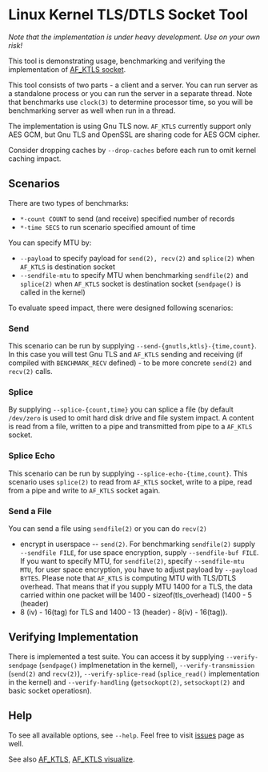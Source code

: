 # Linux Kernel TLS/DTLS Socket Tool

*Note that the implementation is under heavy development. Use on your own risk!*

This tool is demonstrating usage, benchmarking and verifying the implementation
of [AF_KTLS socket](https://github.com/fridex/af_ktls/).

This tool consists of two parts - a client and a server. You can run server as
a standalone process or you can run the server in a separate thread. Note that
benchmarks use ```clock(3)``` to determine processor time, so you will be
benchmarking server as well when run in a thread.

The implementation is using Gnu TLS now. ```AF_KTLS``` currently support only
AES GCM, but Gnu TLS and OpenSSL are sharing code for AES GCM cipher.

Consider dropping caches by ```--drop-caches``` before each run to omit kernel
caching impact.

## Scenarios

There are two types of benchmarks:
  * ```*-count COUNT``` to send (and receive) specified number of records
  * ```*-time SECS``` to run scenario specified amount of time

You can specify MTU by:
  * ```--payload``` to specify payload for ```send(2), recv(2)``` and
  	 ```splice(2)``` when ```AF_KTLS``` is destination socket
  * ```--sendfile-mtu``` to specify MTU when benchmarking ```sendfile(2)```  and
  	 ```splice(2)``` when ```AF_KTLS``` socket is destination socket
  	 (```sendpage()``` is called in the kernel)

To evaluate speed impact, there were designed following scenarios:

### Send

This scenario can be run by supplying ```--send-{gnutls,ktls}-{time,count}```.
In this case you will test Gnu TLS and ```AF_KTLS``` sending and receiving (if
compiled with ```BENCHMARK_RECV``` defined) - to be more concrete ```send(2)```
and ```recv(2)``` calls.


### Splice

By supplying ```--splice-{count,time}``` you can splice a file (by default
```/dev/zero``` is used to omit hard disk drive and file system impact.
A content is read from a file, written to a pipe and transmitted from pipe to
a ```AF_KTLS``` socket.

### Splice Echo

This scenario can be run by supplying ```--splice-echo-{time,count}```. This
scenario uses ```splice(2)``` to read from ```AF_KTLS``` socket, write to
a pipe,  read from a pipe and write to ```AF_KTLS``` socket again.

### Send a File

You can send a file using ```sendfile(2)``` or you can do ```recv(2)```
- encrypt in userspace -- ```send(2)```. For benchmarking ```sendfile(2)```
supply ```--sendfile FILE```, for use space encryption, supply ```--sendfile-buf
FILE```. If you want to specify MTU, for ```sendfile(2)```, specify
```--sendfile-mtu MTU```, for user space encryption, you have to adjust payload
by ```--payload BYTES```. Please note that ```AF_KTLS``` is computing MTU with
TLS/DTLS overhead. That means that if you supply MTU 1400 for a TLS, the data
carried within one packet will be 1400 - sizeof(tls_overhead) (1400 - 5 (header)
- 8 (iv) - 16(tag) for TLS and 1400 - 13 (header) - 8(iv) - 16(tag)).

## Verifying Implementation

There is implemented a test suite. You can access it by supplying
```--verify-sendpage``` (```sendpage()``` implmenetation in the kernel),
```--verify-transmission``` (```send(2)``` and ```recv(2)```),
```--verify-splice-read``` (```splice_read()``` implementation in the kernel)
and ```--verify-handling``` (```getsockopt(2)```, ```setsockopt(2)``` and basic
socket operatiosn).

## Help

To see all available options, see ```--help```. Feel free to visit
[issues](https://github.com/fridex/af_ktls-tool/issues) page as well.

See also [AF_KTLS](https://github.com/fridex/af_ktls), [AF_KTLS
visualize](https://github.com/fridex/af_ktls-visualize).

